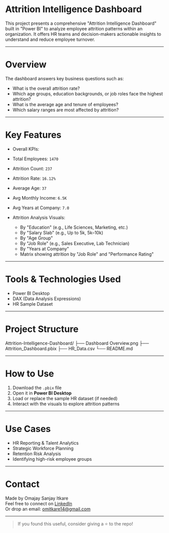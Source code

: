 # Attrition Intelligence Dashboard 

This project presents a comprehensive "Attrition Intelligence Dashboard" built in "Power BI" to analyze employee attrition patterns within an organization. It offers HR teams and decision-makers actionable insights to understand and reduce employee turnover.


---

# Overview

The dashboard answers key business questions such as:

- What is the overall attrition rate?
- Which age groups, education backgrounds, or job roles face the highest attrition?
- What is the average age and tenure of employees?
- Which salary ranges are most affected by attrition?

---

# Key Features

 - Overall KPIs:
  - Total Employees: `1470`
  - Attrition Count: `237`
  - Attrition Rate: `16.12%`
  - Average Age: `37`
  - Avg Monthly Income: `6.5K`
  - Avg Years at Company: `7.0`

- Attrition Analysis Visuals:
  - By "Education" (e.g., Life Sciences, Marketing, etc.)
  - By "Salary Slab" (e.g., Up to 5k, 5k–10k)
  - By "Age Group"
  - By "Job Role" (e.g., Sales Executive, Lab Technician)
  - By "Years at Company"
  - Matrix showing attrition by "Job Role" and "Performance Rating"

---

# Tools & Technologies Used

- Power BI Desktop
- DAX (Data Analysis Expressions)
- HR Sample Dataset

---

# Project Structure

Attrition-Intelligence-Dashboard/
├── Dashboard Overview.png
├── Attrition_Dashboard.pbix
├── HR_Data.csv
└── README.md


---

# How to Use

1. Download the `.pbix` file
2. Open it in **Power BI Desktop**
3. Load or replace the sample HR dataset (if needed)
4. Interact with the visuals to explore attrition patterns

---

# Use Cases

- HR Reporting & Talent Analytics
- Strategic Workforce Planning
- Retention Risk Analysis
- Identifying high-risk employee groups

---

# Contact

Made by   Omajay Sanjay Itkare  
Feel free to connect on [LinkedIn](https://www.linkedin.com/in/omajay-itkare/)  
Or drop an email: omitkare14@gmail.com

---

> If you found this useful, consider giving a ⭐ to the repo!
